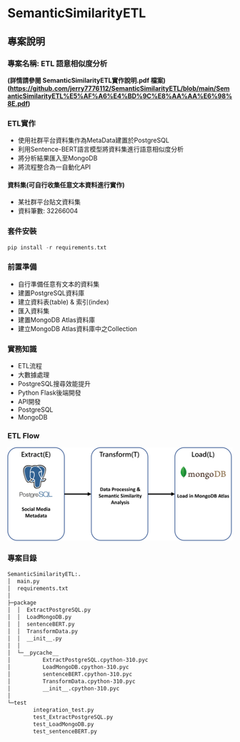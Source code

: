 # SemanticSimilarityETL
## 專案說明
### 專案名稱: ETL 語意相似度分析
**(詳情請參閱 SemanticSimilarityETL實作說明.pdf 檔案)**
**(<https://github.com/jerry7776112/SemanticSimilarityETL/blob/main/SemanticSimilarityETL%E5%AF%A6%E4%BD%9C%E8%AA%AA%E6%98%8E.pdf>)**
### ETL實作
* 使用社群平台資料集作為MetaData建置於PostgreSQL
* 利用Sentence-BERT語言模型將資料集進行語意相似度分析
* 將分析結果匯入至MongoDB
* 將流程整合為一自動化API
#### 資料集(可自行收集任意文本資料進行實作)
* 某社群平台貼文資料集
* 資料筆數: 32266004

### 套件安裝
```python
pip install -r requirements.txt
```
### 前置準備
* 自行準備任意有文本的資料集
* 建置PostgreSQL資料庫
* 建立資料表(table) & 索引(index)
* 匯入資料集
* 建置MongoDB Atlas資料庫
* 建立MongoDB Atlas資料庫中之Collection

### 實務知識
* ETL流程
* 大數據處理
* PostgreSQL搜尋效能提升
* Python Flask後端開發
* API開發
* PostgreSQL
* MongoDB

### ETL Flow
![ETLflow](https://github.com/jerry7776112/SemanticSimilarityETL/blob/main/etlflow/etlFlow.png "ETLflow")

### 專案目錄
```
SemanticSimilarityETL:.
│  main.py
│  requirements.txt
│  
├─package
│  │  ExtractPostgreSQL.py
│  │  LoadMongoDB.py
│  │  sentenceBERT.py
│  │  TransformData.py
│  │  __init__.py
│  │  
│  └─__pycache__
│          ExtractPostgreSQL.cpython-310.pyc
│          LoadMongoDB.cpython-310.pyc
│          sentenceBERT.cpython-310.pyc
│          TransformData.cpython-310.pyc
│          __init__.cpython-310.pyc
│          
└─test
        integration_test.py
        test_ExtractPostgreSQL.py
        test_LoadMongoDB.py
        test_sentenceBERT.py
```
